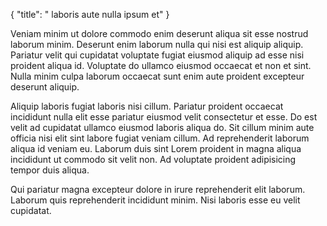 {
  "title": " laboris aute nulla ipsum et"
}

Veniam minim ut dolore commodo enim deserunt aliqua sit esse nostrud laborum minim. Deserunt enim laborum nulla qui nisi est aliquip aliquip. Pariatur velit qui cupidatat voluptate fugiat eiusmod aliquip ad esse nisi proident aliqua id. Voluptate do ullamco eiusmod occaecat et non et sint. Nulla minim culpa laborum occaecat sunt enim aute proident excepteur deserunt aliquip.

Aliquip laboris fugiat laboris nisi cillum. Pariatur proident occaecat incididunt nulla elit esse pariatur eiusmod velit consectetur et esse. Do est velit ad cupidatat ullamco eiusmod laboris aliqua do. Sit cillum minim aute officia nisi elit sint labore fugiat veniam cillum. Ad reprehenderit laborum aliqua id veniam eu. Laborum duis sint Lorem proident in magna aliqua incididunt ut commodo sit velit non. Ad voluptate proident adipisicing tempor duis aliqua.

Qui pariatur magna excepteur dolore in irure reprehenderit elit laborum. Laborum quis reprehenderit incididunt minim. Nisi laboris esse eu velit cupidatat.